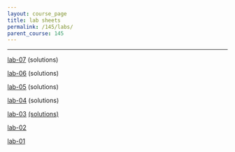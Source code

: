 ```yaml
---
layout: course_page
title: lab sheets
permalink: /145/labs/
parent_course: 145
---
```


----

[lab-07](/145/lab07) (solutions)

[lab-06](/145/lab06) (solutions)

[lab-05](/145/lab05) (solutions)

[lab-04](/145/lab04) (solutions)

[lab-03](/145/lab03) [(solutions)](/145/lab03-sols/)

[lab-02](/145/lab02)

[lab-01](/145/lab01)

